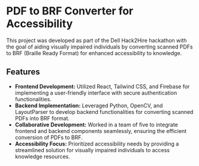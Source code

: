 # PDF to BRF Converter for Accessibility

This project was developed as part of the Dell Hack2Hire hackathon with the goal of aiding visually impaired individuals by converting scanned PDFs to BRF (Braille Ready Format) for enhanced accessibility to knowledge.

## Features

- **Frontend Development:** Utilized React, Tailwind CSS, and Firebase for implementing a user-friendly interface with secure authentication functionalities.
- **Backend Implementation:** Leveraged Python, OpenCV, and LayoutParser to develop backend functionalities for converting scanned PDFs into BRF format.
- **Collaborative Development:** Worked in a team of five to integrate frontend and backend components seamlessly, ensuring the efficient conversion of PDFs to BRF.
- **Accessibility Focus:** Prioritized accessibility needs by providing a streamlined solution for visually impaired individuals to access knowledge resources.


